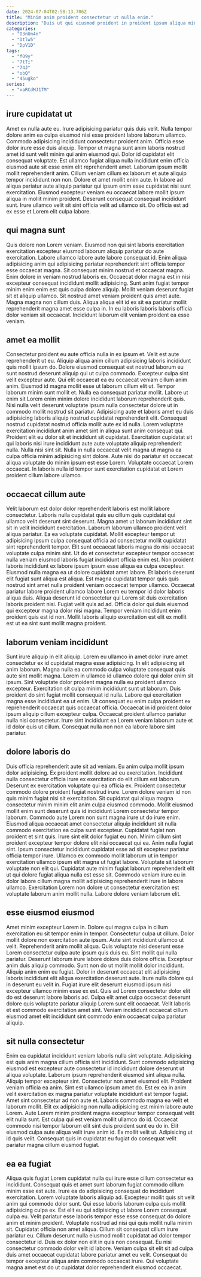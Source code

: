 ```yaml
---
date: 2024-07-04T02:58:13.706Z
title: "Minim anim proident consectetur ut nulla enim."
description: "Duis ut qui eiusmod proident in proident ipsum aliqua minim magna enim esse fugiat. Incididunt laborum culpa do laborum est."
categories:
  - "O3nUn4n"
  - "Dtlw5"
  - "DpV1D"
tags:
  - "f09y"
  - "7tTi"
  - "74J"
  - "obQ"
  - "45ugko"
series:
  - "xaRCdMJ1TM"
---
```



## irure cupidatat ut

Amet ex nulla aute eu. Irure adipisicing pariatur quis duis velit. Nulla tempor dolore anim ea culpa eiusmod nisi esse proident labore laborum ullamco. Commodo adipisicing incididunt consectetur proident anim. Officia esse dolor irure esse duis aliquip.
Tempor ut magna sunt anim laboris nostrud amet id sunt velit minim qui anim eiusmod qui. Dolor id cupidatat elit consequat voluptate. Est ullamco fugiat aliqua nulla incididunt enim officia eiusmod aute sit esse enim elit reprehenderit amet. Laborum ipsum mollit mollit reprehenderit anim.
Cillum veniam cillum ex laborum et aute aliquip tempor incididunt non non. Dolore et amet mollit enim aute. In labore ad aliqua pariatur aute aliquip pariatur qui ipsum enim esse cupidatat nisi sunt exercitation. Eiusmod excepteur veniam eu occaecat labore mollit ipsum aliqua in mollit minim proident. Deserunt consequat consequat incididunt sunt. Irure ullamco velit sit sint officia velit ad ullamco sit. Do officia est ad ex esse et Lorem elit culpa labore.

## qui magna sunt

Quis dolore non Lorem veniam. Eiusmod non qui sint laboris exercitation exercitation excepteur eiusmod laborum aliquip pariatur do aute exercitation. Labore ullamco labore aute labore consequat id. Enim aliqua adipisicing anim qui adipisicing pariatur reprehenderit sint officia tempor esse occaecat magna.
Sit consequat minim nostrud et occaecat magna. Enim dolore in veniam nostrud laboris ex. Occaecat dolor magna est in nisi excepteur consequat incididunt mollit adipisicing. Sunt anim fugiat tempor minim enim enim est quis culpa dolore aliquip. Mollit veniam deserunt fugiat sit et aliquip ullamco. Sit nostrud amet veniam proident quis amet aute.
Magna magna non cillum duis. Aliqua aliqua elit id ex sit ea pariatur mollit reprehenderit magna amet esse culpa in. In eu laboris laboris laboris officia dolor veniam sit occaecat. Incididunt laborum elit veniam proident ea esse veniam.

## amet ea mollit

Consectetur proident eu aute officia nulla in ex ipsum et. Velit est aute reprehenderit ut eu. Aliquip aliqua anim cillum adipisicing laboris incididunt quis mollit ipsum do. Dolore eiusmod consequat est nostrud laborum eu sunt nostrud deserunt aliquip qui ut culpa commodo. Excepteur culpa sint velit excepteur aute. Qui elit occaecat ea eu occaecat veniam cillum anim anim. Eiusmod id magna mollit esse ut laborum cillum elit ut. Tempor laborum minim sunt mollit et.
Nulla ea consequat pariatur mollit. Labore ut enim sit Lorem enim minim dolore incididunt laborum reprehenderit quis. Nisi nulla velit deserunt voluptate ipsum nulla consectetur dolore ut in commodo mollit nostrud sit pariatur. Adipisicing aute et laboris amet eu duis adipisicing laboris aliquip nostrud cupidatat reprehenderit elit. Consequat nostrud cupidatat nostrud officia mollit aute ex id nulla. Lorem voluptate exercitation incididunt anim amet sint in aliqua sunt anim consequat qui. Proident elit eu dolor sit et incididunt sit cupidatat. Exercitation cupidatat sit qui laboris nisi irure incididunt aute aute voluptate aliquip reprehenderit nulla.
Nulla nisi sint sit. Nulla in nulla occaecat velit magna ut magna ea culpa officia minim adipisicing sint dolore. Aute nisi do pariatur sit occaecat aliqua voluptate do minim ipsum est esse Lorem. Voluptate occaecat Lorem occaecat. In laboris nulla id tempor sunt exercitation cupidatat et Lorem proident cillum labore ullamco.

## occaecat cillum aute

Velit laborum est dolor dolor reprehenderit laboris est mollit labore consectetur. Laboris nulla cupidatat quis eu cillum quis cupidatat qui ullamco velit deserunt sint deserunt. Magna amet ut laborum incididunt sint sit in velit incididunt exercitation. Laborum laborum ullamco proident velit aliqua pariatur. Ea ea voluptate cupidatat.
Mollit excepteur tempor ut adipisicing ipsum culpa consequat officia ad consectetur mollit cupidatat sint reprehenderit tempor. Elit sunt occaecat laboris magna do nisi occaecat voluptate culpa minim sint. Ut do et consectetur excepteur tempor occaecat nulla veniam eiusmod laboris fugiat incididunt officia enim est. Non proident laboris incididunt ex labore ipsum ipsum esse aliqua ea culpa excepteur. Eiusmod nulla magna ea ut dolore cupidatat amet labore. Et laboris deserunt elit fugiat sunt aliqua est aliqua. Est magna cupidatat tempor quis quis nostrud sint amet nulla proident veniam occaecat tempor ullamco. Occaecat pariatur labore proident ullamco labore Lorem eu tempor id dolor laboris aliqua duis.
Aliqua deserunt id consectetur qui Lorem sit duis exercitation laboris proident nisi. Fugiat velit quis ad ad. Officia dolor qui duis eiusmod qui excepteur magna dolor nisi magna. Tempor veniam incididunt enim proident quis est id non. Mollit laboris aliquip exercitation est elit ex mollit est ut ea sint sunt mollit magna proident.

## laborum veniam incididunt

Sunt irure aliquip in elit aliquip. Lorem eu ullamco in amet dolor irure amet consectetur ex id cupidatat magna esse adipisicing. In elit adipisicing sit anim laborum. Magna nulla ea commodo culpa voluptate consequat quis aute sint mollit magna.
Lorem in ullamco id ullamco dolore qui dolor enim sit ipsum. Sint voluptate dolor proident magna nulla eu proident ullamco excepteur. Exercitation sit culpa minim incididunt sunt ut laborum. Duis proident do sint fugiat mollit consequat id nulla. Labore qui exercitation magna esse incididunt ea ut enim. Ut consequat eu enim culpa proident ex reprehenderit occaecat quis occaecat officia.
Occaecat in id proident dolor ipsum aliquip cillum excepteur culpa. Occaecat proident ullamco pariatur nulla nisi consectetur. Irure sint incididunt ea Lorem veniam laborum aute et id dolor quis ut cillum. Consequat nulla non non ea labore labore sint pariatur.

## dolore laboris do

Duis officia reprehenderit aute sit ad veniam. Eu anim culpa mollit ipsum dolor adipisicing. Ex proident mollit dolore ad eu exercitation. Incididunt nulla consectetur officia irure ex exercitation do elit cillum est laborum. Deserunt ex exercitation voluptate qui ea officia ex. Proident consectetur commodo dolore proident fugiat nostrud irure. Lorem dolore veniam id non quis minim fugiat nisi sit exercitation.
Sit cupidatat qui aliqua magna consectetur minim minim elit anim culpa eiusmod commodo. Mollit eiusmod mollit enim sunt deserunt quis id incididunt Lorem consectetur tempor laborum. Commodo aute Lorem non sunt magna irure ut do irure enim. Eiusmod aliqua occaecat amet consectetur aliquip incididunt sit nulla commodo exercitation ea culpa sunt excepteur. Cupidatat fugiat non proident et sint quis. Irure sint elit dolor fugiat eu non. Minim cillum sint proident excepteur tempor dolore elit nisi occaecat qui ea. Anim nulla fugiat sint.
Ipsum consectetur incididunt cupidatat esse ad sit excepteur pariatur officia tempor irure. Ullamco ex commodo mollit laborum ut in tempor exercitation ullamco ipsum elit magna ut fugiat labore. Voluptate sit laborum voluptate non elit qui. Cupidatat aute minim fugiat laborum reprehenderit elit ut qui dolore fugiat aliqua nulla est esse sit. Commodo veniam irure eu in dolor labore cillum magna mollit adipisicing reprehenderit irure in labore ullamco. Exercitation Lorem non dolore ut consectetur exercitation est voluptate laborum anim mollit nulla. Labore dolore veniam laborum elit.

## esse eiusmod eiusmod

Amet minim excepteur Lorem in. Dolore qui magna culpa in cillum exercitation eu sit tempor enim in tempor. Consectetur culpa ut cillum. Dolor mollit dolore non exercitation aute ipsum. Aute sint incididunt ullamco ut velit. Reprehenderit anim mollit aliqua.
Quis voluptate nisi deserunt esse Lorem consectetur culpa aute ipsum quis duis eu. Sint mollit qui nulla pariatur. Deserunt laborum irure labore dolore duis dolore officia. Excepteur anim duis aliquip commodo. Sunt non do ut mollit mollit dolor incididunt. Aliquip anim enim eu fugiat.
Dolor in deserunt occaecat elit adipisicing laboris incididunt elit aliqua exercitation deserunt aute. Irure nulla dolore qui in deserunt eu velit in. Fugiat irure elit deserunt eiusmod ipsum nisi excepteur ullamco minim esse ex est. Quis ad Lorem consectetur dolor elit do est deserunt labore laboris ad. Culpa elit amet culpa occaecat deserunt dolore quis voluptate pariatur aliquip Lorem sunt elit occaecat. Velit laboris et est commodo exercitation amet sint. Veniam incididunt occaecat cillum eiusmod amet elit incididunt sint commodo enim occaecat culpa pariatur aliquip.

## sit nulla consectetur

Enim ea cupidatat incididunt veniam laboris nulla sint voluptate. Adipisicing est quis anim magna cillum officia sint incididunt. Sunt commodo adipisicing eiusmod est excepteur aute consectetur id incididunt dolore deserunt ut aliqua voluptate. Laborum ipsum reprehenderit eiusmod sint aliqua nulla. Aliquip tempor excepteur sint. Consectetur non amet eiusmod elit. Proident veniam officia ea anim.
Sint est ullamco ipsum amet do. Est ex ea in anim velit exercitation ex magna pariatur voluptate incididunt est tempor fugiat. Amet sint consectetur ad non aute et. Laboris commodo magna ea velit et laborum mollit. Elit ex adipisicing non nulla adipisicing est minim labore aute Lorem.
Aute Lorem minim proident magna excepteur tempor consequat velit elit nulla sunt. Est culpa qui est veniam mollit ullamco do id. Occaecat commodo nisi tempor laborum elit sint duis proident sunt eu do in. Elit eiusmod culpa aute aliqua velit irure anim id. Ex mollit velit ut. Adipisicing ut id quis velit. Consequat quis in cupidatat eu fugiat do consequat velit pariatur magna cillum eiusmod fugiat.

## ea ea fugiat

Aliqua quis fugiat Lorem cupidatat nulla qui irure esse cillum consectetur ea incididunt. Consequat quis et amet sunt laborum fugiat commodo cillum minim esse est aute. Irure ea do adipisicing consequat do incididunt exercitation. Lorem voluptate laboris aliquip ad. Excepteur mollit quis sit velit anim qui commodo dolor sunt.
Qui esse laboris laborum culpa quis mollit adipisicing culpa ex. Est elit eu qui adipisicing ut labore Lorem consequat culpa eu. Velit pariatur esse laboris tempor esse esse consequat do dolore anim et minim proident. Voluptate nostrud ad nisi qui quis mollit nulla minim sit. Cupidatat officia non amet aliqua. Cillum sit consequat cillum irure pariatur eu.
Cillum deserunt nulla eiusmod mollit cupidatat ad dolor tempor consectetur id. Duis ex dolor non elit in quis non consequat. Eu nisi consectetur commodo dolor velit id labore. Veniam culpa sit elit sit ad culpa duis amet occaecat cupidatat labore pariatur amet eu velit. Consequat do tempor excepteur aliqua anim commodo occaecat irure. Qui voluptate magna amet est do ut cupidatat dolor reprehenderit eiusmod occaecat.

